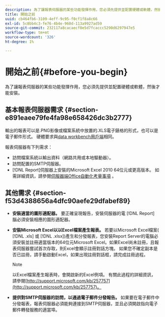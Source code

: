 ```yaml
---
description: 為了讓報表伺服器的某些功能發揮作用，您必須先提供並配置硬體或軟體，然後才能安裝。
title: 開始之前
uuid: cb464fb6-3109-4eff-9c95-f0cf1f8a8c66
exl-id: 5c8bb4c3-fe76-4b4e-960d-113a9927ad59
source-git-commit: 232117a8cacaecf8e5d7fcaccc5290d6297947e5
workflow-type: tm+mt
source-wordcount: '326'
ht-degree: 1%

---
```


# 開始之前{#before-you-begin}

為了讓報表伺服器的某些功能發揮作用，您必須先提供並配置硬體或軟體，然後才能安裝。

## 基本報表伺服器需求 {#section-e891eaee79fe4fa98e658426dc3b2777}

輸出的報表可以是.PNG影像或檔案系統中放置的.XLS電子錶格的形式，也可以是電子郵件形式。 硬體要求與[data workbench用戶端](https://experienceleague.adobe.com/docs/data-workbench/using/install/c-data-workbench-client-install.html#Data_Workbench_Client_Minimum_System_Requirements)相同。

報表伺服器有下列需求：

* 訪問檔案系統以輸出資料（網路共用或本地驅動器）。
* 訪問配置的SMTP伺服器。
* [!DNL Report]伺服器上安裝的Microsoft Excel 2010 64位元或更高版本。 如需詳細資訊，請參閱[伺服器端Office自動化考量事項](http://support.microsoft.com/kb/257757) 。

## 其他需求 {#section-f53d4388656a4dfc90aefe29dfabef89}

* **安裝適當的圖形適配器。** 要正確呈現報告，安裝伺服器的電 [!DNL Report] 腦必須安裝相應的圖形適配器。

* **安裝Microsoft Excel以以Excel檔案產生報表。** 若要以Microsoft Excel檔案( [!DNL .xls] 或 [!DNL .xlsx])產生和分發報表，您安裝Report Server的電腦必須安裝並註冊適當版本的64位元Microsoft Excel。如果Excel尚未註冊，且報表伺服器嘗試首次存取，則Excel會顯示註冊對話方塊。 如果您不確定副本是否已註冊，請手動啟動Excel，如果出現註冊對話框，請完成註冊過程。

   >[!NOTE]
   >
   >以Excel檔案產生報表時，會開啟新的Excel例項。 有關此過程的詳細資訊，請參閱[http://support.microsoft.com/kb/257757](http://support.microsoft.com/kb/257757)。

* **提供對SMTP伺服器的訪問，以通過電子郵件分發報告。** 如果要在電子郵件中分發報表，報表伺服器必須能夠連接到SMTP伺服器，並且必須開啟指向電子郵件轉發服務的適當埠。
